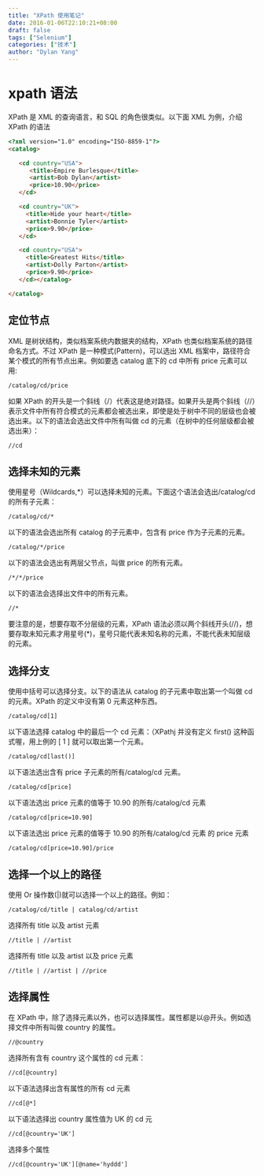 ```yaml
---
title: "XPath 使用笔记"
date: 2016-01-06T22:10:21+08:00
draft: false
tags: ["Selenium"]
categories: ["技术"]
author: "Dylan Yang"
---
```


# xpath 语法
XPath 是 XML 的查询语言，和 SQL 的角色很类似。以下面 XML 为例，介绍 XPath 的语法
<!--more-->

``` html
<?xml version="1.0" encoding="ISO-8859-1"?>
<catalog>

   <cd country="USA">
      <title>Empire Burlesque</title>
      <artist>Bob Dylan</artist>
      <price>10.90</price>
   </cd>

   <cd country="UK">
     <title>Hide your heart</title>
     <artist>Bonnie Tyler</artist>
     <price>9.90</price>
   </cd>

   <cd country="USA">
     <title>Greatest Hits</title>
     <artist>Dolly Parton</artist>
     <price>9.90</price>
   </cd></catalog>

</catalog>
```
## 定位节点
XML 是树状结构，类似档案系统内数据夹的结构，XPath 也类似档案系统的路径命名方式。不过 XPath 是一种模式(Pattern)，可以选出 XML 档案中，路径符合某个模式的所有节点出来。例如要选 catalog 底下的 cd 中所有 price 元素可以用:

```
/catalog/cd/price
```
如果 XPath 的开头是一个斜线（/）代表这是绝对路径。如果开头是两个斜线（//）表示文件中所有符合模式的元素都会被选出来，即使是处于树中不同的层级也会被选出来。以下的语法会选出文件中所有叫做 cd 的元素（在树中的任何层级都会被选出来）：

```
//cd
```

## 选择未知的元素
使用星号（Wildcards,*）可以选择未知的元素。下面这个语法会选出/catalog/cd 的所有子元素：
```
/catalog/cd/*
```
以下的语法会选出所有 catalog 的子元素中，包含有 price 作为子元素的元素。
```
/catalog/*/price
```
以下的语法会选出有两层父节点，叫做 price 的所有元素。
```
/*/*/price
```
以下的语法会选择出文件中的所有元素。
```
//*
```
要注意的是，想要存取不分层级的元素，XPath 语法必须以两个斜线开头(//)，想要存取未知元素才用星号(*)，星号只能代表未知名称的元素，不能代表未知层级的元素。
## 选择分支
使用中括号可以选择分支。以下的语法从 catalog 的子元素中取出第一个叫做 cd 的元素。XPath 的定义中没有第 0 元素这种东西。
```
/catalog/cd[1]
```
以下语法选择 catalog 中的最后一个 cd 元素：（XPathj 并没有定义 first() 这种函式喔，用上例的 [ 1 ] 就可以取出第一个元素。
```
/catalog/cd[last()]
```
以下语法选出含有 price 子元素的所有/catalog/cd 元素。
```
/catalog/cd[price]
```
以下语法选出 price 元素的值等于 10.90 的所有/catalog/cd 元素
```
/catalog/cd[price=10.90]
```
以下语法选出 price 元素的值等于 10.90 的所有/catalog/cd 元素 的 price 元素
```
/catalog/cd[price=10.90]/price
```
## 选择一个以上的路径
使用 Or 操作数(|)就可以选择一个以上的路径。例如：
```
/catalog/cd/title | catalog/cd/artist
```
选择所有 title 以及 artist 元素
```
//title | //artist
```
选择所有 title 以及 artist 以及 price 元素
```
//title | //artist | //price
```
## 选择属性
在 XPath 中，除了选择元素以外，也可以选择属性。属性都是以@开头。例如选择文件中所有叫做 country 的属性。
```
//@country
```
选择所有含有 country 这个属性的 cd 元素：
```
//cd[@country]
```
以下语法选择出含有属性的所有 cd 元素
```
//cd[@*]
```
以下语法选择出 country 属性值为 UK 的 cd 元
```
//cd[@country='UK']
```
选择多个属性
```
//cd[@country='UK'][@name='hyddd']
```